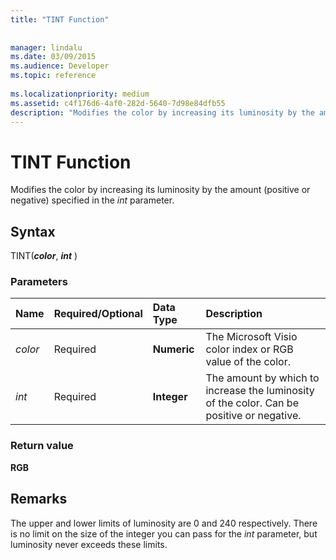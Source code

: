 ```yaml
---
title: "TINT Function"
 
 
manager: lindalu
ms.date: 03/09/2015
ms.audience: Developer
ms.topic: reference
 
ms.localizationpriority: medium
ms.assetid: c4f176d6-4af0-282d-5640-7d98e84dfb55
description: "Modifies the color by increasing its luminosity by the amount (positive or negative) specified in the int parameter."
---
```


# TINT Function

Modifies the color by increasing its luminosity by the amount (positive or negative) specified in the _int_ parameter.
  
## Syntax

TINT(***color***, ***int*** )
  
### Parameters

|**Name**|**Required/Optional**|**Data Type**|**Description**|
|:-----|:-----|:-----|:-----|
| _color_ <br/> |Required  <br/> |**Numeric** <br/> |The Microsoft Visio color index or RGB value of the color. |
| _int_ <br/> |Required  <br/> |**Integer** <br/> |The amount by which to increase the luminosity of the color. Can be positive or negative. |

### Return value

 **RGB**
  
## Remarks

The upper and lower limits of luminosity are 0 and 240 respectively. There is no limit on the size of the integer you can pass for the _int_ parameter, but luminosity never exceeds these limits.
  